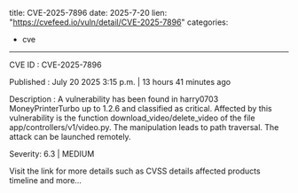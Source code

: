  
title: CVE-2025-7896
date: 2025-7-20
lien: "https://cvefeed.io/vuln/detail/CVE-2025-7896"
categories:
  - cve
---

CVE ID : CVE-2025-7896

Published :  July 20
2025
3:15 p.m. | 13 hours
41 minutes ago

Description : A vulnerability has been found in harry0703 MoneyPrinterTurbo up to 1.2.6 and classified as critical. Affected by this vulnerability is the function download_video/delete_video of the file app/controllers/v1/video.py. The manipulation leads to path traversal. The attack can be launched remotely.

Severity: 6.3 | MEDIUM

Visit the link for more details
such as CVSS details
affected products
timeline
and more...
